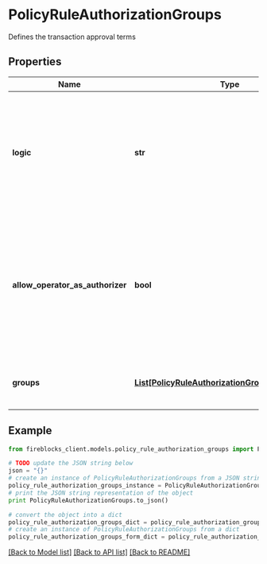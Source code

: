 # PolicyRuleAuthorizationGroups

Defines the transaction approval terms

## Properties

Name | Type | Description | Notes
------------ | ------------- | ------------- | -------------
**logic** | **str** | * AND - requires approval of all authorization groups * OR - requires approval of at least one of the authorization groups  | [optional] 
**allow_operator_as_authorizer** | **bool** | Defines whether the user who initiates a transaction can approve their own transaction and count toward the approval threshold for their transaction | [optional] 
**groups** | [**List[PolicyRuleAuthorizationGroupsGroupsInner]**](PolicyRuleAuthorizationGroupsGroupsInner.md) | Groups of entities which can approve the transaction | [optional] 

## Example

```python
from fireblocks_client.models.policy_rule_authorization_groups import PolicyRuleAuthorizationGroups

# TODO update the JSON string below
json = "{}"
# create an instance of PolicyRuleAuthorizationGroups from a JSON string
policy_rule_authorization_groups_instance = PolicyRuleAuthorizationGroups.from_json(json)
# print the JSON string representation of the object
print PolicyRuleAuthorizationGroups.to_json()

# convert the object into a dict
policy_rule_authorization_groups_dict = policy_rule_authorization_groups_instance.to_dict()
# create an instance of PolicyRuleAuthorizationGroups from a dict
policy_rule_authorization_groups_form_dict = policy_rule_authorization_groups.from_dict(policy_rule_authorization_groups_dict)
```
[[Back to Model list]](../README.md#documentation-for-models) [[Back to API list]](../README.md#documentation-for-api-endpoints) [[Back to README]](../README.md)


